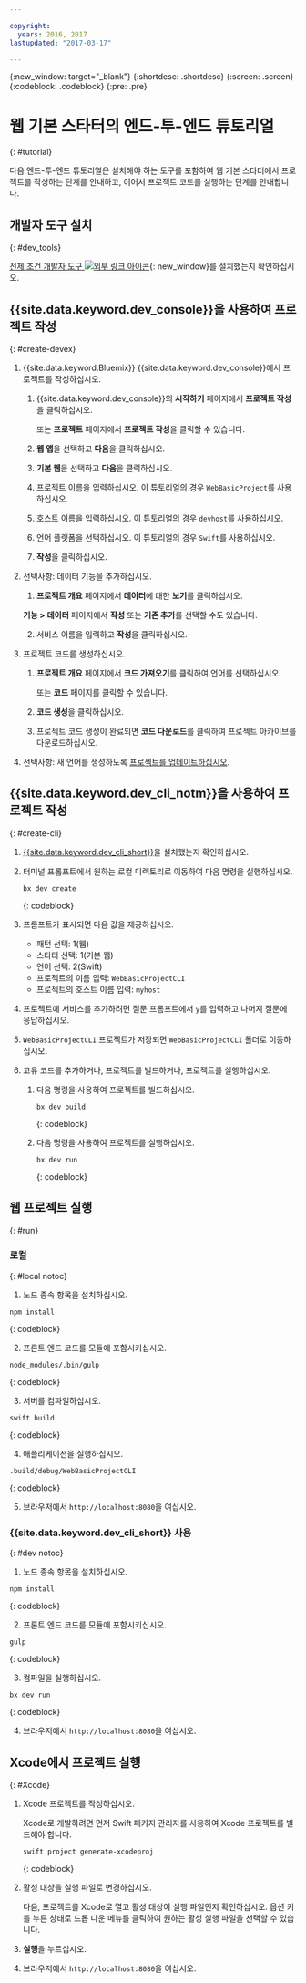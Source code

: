 ```yaml
---

copyright:
  years: 2016, 2017
lastupdated: "2017-03-17"

---
```

{:new_window: target="_blank"}
{:shortdesc: .shortdesc}
{:screen: .screen}
{:codeblock: .codeblock}
{:pre: .pre}

# 웹 기본 스타터의 엔드-투-엔드 튜토리얼
{: #tutorial}

다음 엔드-투-엔드 튜토리얼은 설치해야 하는 도구를 포함하여 웹 기본 스타터에서 프로젝트를 작성하는 단계를 안내하고, 이어서 프로젝트 코드를 실행하는 단계를 안내합니다. 

## 개발자 도구 설치
{: #dev_tools}

[전제 조건 개발자 도구 ![외부 링크 아이콘](../icons/launch-glyph.svg "외부 링크 아이콘")](get_code.html#prereq-dev-tools){: new_window}를 설치했는지 확인하십시오. 


## {{site.data.keyword.dev_console}}을 사용하여 프로젝트 작성
{: #create-devex}

1. {{site.data.keyword.Bluemix}} {{site.data.keyword.dev_console}}에서 프로젝트를 작성하십시오. 

	1. {{site.data.keyword.dev_console}}의 **시작하기** 페이지에서 **프로젝트 작성**을 클릭하십시오. 

		또는 **프로젝트** 페이지에서 **프로젝트 작성**을 클릭할 수 있습니다. 

	2. **웹 앱**을 선택하고 **다음**을 클릭하십시오. 

	3. **기본 웹**을 선택하고 **다음**을 클릭하십시오. 

	4. 프로젝트 이름을 입력하십시오. 이 튜토리얼의 경우 `WebBasicProject`를 사용하십시오.    

	5. 호스트 이름을 입력하십시오. 이 튜토리얼의 경우 `devhost`를 사용하십시오.  

	6. 언어 플랫폼을 선택하십시오. 이 튜토리얼의 경우 `Swift`를 사용하십시오. 
   
	7. **작성**을 클릭하십시오.

2. 선택사항: 데이터 기능을 추가하십시오. 

	1. **프로젝트 개요** 페이지에서 **데이터**에 대한 **보기**를 클릭하십시오. 

      **기능 > 데이터** 페이지에서 **작성** 또는 **기존 추가**를 선택할 수도 있습니다. 

   2. 서비스 이름을 입력하고 **작성**을 클릭하십시오. 


3. 프로젝트 코드를 생성하십시오. 

	1. **프로젝트 개요** 페이지에서 **코드 가져오기**를 클릭하여 언어를 선택하십시오. 
   
		또는 **코드** 페이지를 클릭할 수 있습니다.
      
	2. **코드 생성**을 클릭하십시오. 
   
	3. 프로젝트 코드 생성이 완료되면 **코드 다운로드**를 클릭하여 프로젝트 아카이브를 다운로드하십시오.

4. 선택사항: 새 언어를 생성하도록 [프로젝트를 업데이트하십시오](project_overview_page.html#update_language). 


## {{site.data.keyword.dev_cli_notm}}을 사용하여 프로젝트 작성
{: #create-cli}

1. [{{site.data.keyword.dev_cli_short}}](dev_cli.html)을 설치했는지 확인하십시오. 

2. 터미널 프롬프트에서 원하는 로컬 디렉토리로 이동하여 다음 명령을 실행하십시오. 
  
	```
	bx dev create
	```
	{: codeblock}


3. 프롬프트가 표시되면 다음 값을 제공하십시오. 

	* 패턴 선택: 1(웹)
	* 스타터 선택: 1(기본 웹)
	* 언어 선택: 2(Swift)
	* 프로젝트의 이름 입력: `WebBasicProjectCLI`
	* 프로젝트의 호스트 이름 입력: `myhost`

4. 프로젝트에 서비스를 추가하려면 질문 프롬프트에서 `y`를 입력하고 나머지 질문에 응답하십시오. 

5. `WebBasicProjectCLI` 프로젝트가 저장되면 `WebBasicProjectCLI` 폴더로 이동하십시오. 

6. 고유 코드를 추가하거나, 프로젝트를 빌드하거나, 프로젝트를 실행하십시오. 
 
	1. 다음 명령을 사용하여 프로젝트를 빌드하십시오. 
   
		```
 		bx dev build
 		```     
		{: codeblock}

	2. 다음 명령을 사용하여 프로젝트를 실행하십시오. 
 
		```
		bx dev run
		```
		{: codeblock}


## 웹 프로젝트 실행
{: #run}

### 로컬
{: #local notoc}

1. 노드 종속 항목을 설치하십시오. 

  ```
  npm install
  ```
  {: codeblock}

2. 프론트 엔드 코드를 모듈에 포함시키십시오. 

  ```
  node_modules/.bin/gulp
  ```
  {: codeblock}

3. 서버를 컴파일하십시오. 

  ```
  swift build
  ```
  {: codeblock}

4. 애플리케이션을 실행하십시오. 

  ```
  .build/debug/WebBasicProjectCLI
  ```
  {: codeblock}

5. 브라우저에서 `http://localhost:8080`을 여십시오. 


### {{site.data.keyword.dev_cli_short}} 사용
{: #dev notoc}

1. 노드 종속 항목을 설치하십시오. 

  ```
  npm install
  ```
  {: codeblock}

2. 프론트 엔드 코드를 모듈에 포함시키십시오. 

  ```
  gulp
  ```
  {: codeblock}

3. 컴파일을 실행하십시오. 

  ```
  bx dev run
  ```
  {: codeblock}

4. 브라우저에서 `http://localhost:8080`을 여십시오. 


## Xcode에서 프로젝트 실행
{: #Xcode}

1. Xcode 프로젝트를 작성하십시오. 

	Xcode로 개발하려면 먼저 Swift 패키지 관리자를 사용하여 Xcode 프로젝트를 빌드해야 합니다. 
	
	```
	swift project generate-xcodeproj
	```
	{: codeblock}

2. 활성 대상을 실행 파일로 변경하십시오. 

	다음, 프로젝트를 Xcode로 열고 활성 대상이 실행 파일인지 확인하십시오. 옵션 키를 누른 상태로 드롭 다운 메뉴를 클릭하여 원하는 활성 실행 파일을 선택할 수 있습니다. 

3. **실행**을 누르십시오. 

4. 브라우저에서 `http://localhost:8080`을 여십시오. 

